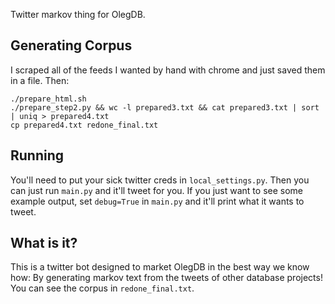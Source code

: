 Twitter markov thing for OlegDB.

Generating Corpus
-----------------

I scraped all of the feeds I wanted by hand with chrome and just saved them in a
file. Then:

````
./prepare_html.sh
./prepare_step2.py && wc -l prepared3.txt && cat prepared3.txt | sort | uniq > prepared4.txt
cp prepared4.txt redone_final.txt
````

Running
-------

You'll need to put your sick twitter creds in `local_settings.py`. Then you can
just run `main.py` and it'll tweet for you. If you just want to see some example
output, set `debug=True` in `main.py` and it'll print what it wants to tweet.

What is it?
-----------

This is a twitter bot designed to market OlegDB in the best way we know how: By
generating markov text from the tweets of other database projects! You can see
the corpus in `redone_final.txt`.
